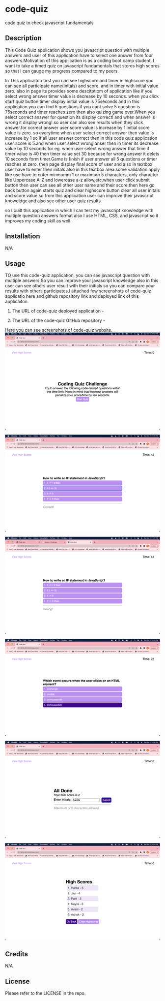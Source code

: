 # code-quiz
code quiz to check javascript fundamentals

## Description

This Code Quiz application shows you javascript question with multiple answers and user of this application have to select one answer from four answers.Motivation of this application is as a coding boot camp student, I want to take a timed quiz on javascript fundamentals that stores high scores so that I can gauge my progress compared to my peers.

In This applicaiton first you can see highscore and timer in highscore you can see all participate name(initals) and score. and in timer with initial value zero. also in page its provides some descitptiom of application like if you select wrong answer timer value is decrease by 10 seconds. when you click start quiz button timer display initial value is 75seconds and in this application you can find 5 questions.if you cant solve 5 question is 75seconds and timer reaches zero then also quizing game over.When you select correct answer for question its display correct! and when answer is wrong it display wrong!.so user can also see results when they click answer.for correct answer user score value is increase by 1 initial score value is zero. so everytime when user select correct answer then value is increase by 1 so if all user answer correct then in this code quiz application user score is 5.and when user select wrong anser then in timer its decrease value by 10 seconds for eg. when user select wrong answer that time if timer value is 40 then timer value set 30 because for wrong answer it delets 10 seconds form timer.Game is finish if user answer all 5 questions or timer reaches at zero. then page display final score of user and also in textbox user have to enter their initals also in this textbox area some validation apply like use have to enter minmumm 1 or maximum 5 characters, only character like Uppercase A-Z and lowercase a-z allow,etc.when user click submit button then user can see all other user name and their score.then here go back button again starts quiz and clear highscore button clear all user initals and score value.so from this application user can improve their javascript knoweldge and also see other user quiz results.

so I built this application in which I can test my javascript knowledge with multiple question answers format also I use HTML, CSS, and javascript so it improves my coding skill as well.

## Installation

N/A

## Usage

TO use this code-quiz application, you can see javascript question with multiple answers.So you can improve your javascript knowledge also in this user can see others user result with their initials so you can compare your results with others participates.I attached few screenshots of code-quiz applicatio here and github repository link and deployed link of this applicaiton.


1) The URL of code-quiz deployed application -

2) The URL of the code-quiz GitHub repository -


Here you can see screenshots of code-quiz website.
![startingPage](assets/screenshots/startingPage.png)

![correctAnswer](assets/screenshots/correctAnswer.png)

![wrongAnswer](assets/screenshots/wrongAnswer.png)

![mouseHoveEffect](assets/screenshots/mouseHoverEffect.png)

![fieldValidation](assets/screenshots/initialsFieldValidation.png)

![viewHighScore](assets/screenshots/viewHighScore.png)



## Credits
N/A

## License
Please refer to the LICENSE in the repo.



